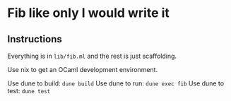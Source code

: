 # Fib like only I would write it

## Instructions

Everything is in `lib/fib.ml` and the rest is just scaffolding.

Use nix to get an OCaml development environment.

Use dune to build: `dune build`
Use dune to run: `dune exec fib`
Use dune to test: `dune test`
